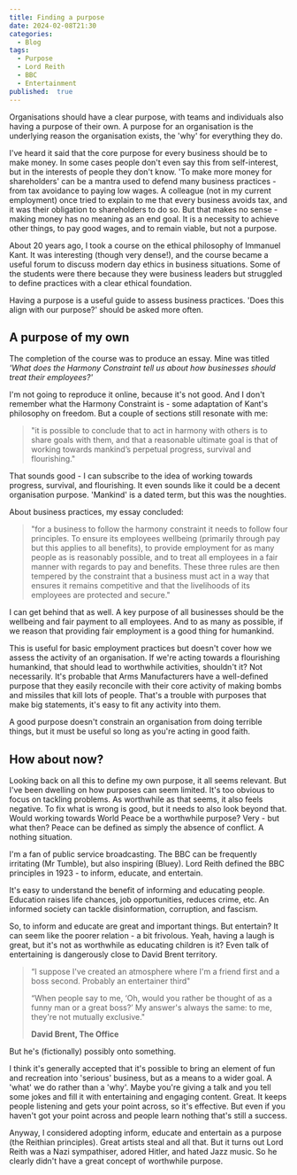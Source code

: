 ```yaml
---
title: Finding a purpose
date: 2024-02-08T21:30
categories:
  - Blog
tags:
  - Purpose
  - Lord Reith
  - BBC
  - Entertainment
published:  true
---
```


Organisations should have a clear purpose, with teams and individuals also having a purpose of their own. A purpose for an organisation is the underlying reason the organisation exists, the 'why' for everything they do.

I've heard it said that the core purpose for every business should be to make money. In some cases people don't even say this from self-interest, but in the interests of people they don't know. 'To make more money for shareholders' can be a mantra used to defend many business practices - from tax avoidance to paying low wages. A colleague (not in my current employment) once tried to explain to me that every business avoids tax, and it was their obligation to shareholders to do so. But that makes no sense - making money has no meaning as an end goal. It is a necessity to achieve other things, to pay good wages, and to remain viable, but not a purpose.

About 20 years ago, I took a course on the ethical philosophy of Immanuel Kant. It was interesting (though very dense!), and the course became a useful forum to discuss modern day ethics in business situations. Some of the students were there because they were business leaders but struggled to define practices with a clear ethical foundation. 

Having a purpose is a useful guide to assess business practices. 'Does this align with our purpose?' should be asked more often.

## A purpose of my own

The completion of the course was to produce an essay. Mine was titled *'What does the Harmony Constraint tell us about how businesses should treat their employees?'*

I'm not going to reproduce it online, because it's not good. And I don't remember what the Harmony Constraint is - some adaptation of Kant's philosophy on freedom. But a couple of sections still resonate with me:

> "it is possible to conclude that to act in harmony with others is to share goals with them, and that a reasonable ultimate goal is that of working towards mankind’s perpetual progress, survival and flourishing."

That sounds good - I can subscribe to the idea of working towards progress, survival, and flourishing. It even sounds like it could be a decent organisation purpose. 'Mankind' is a dated term, but this was the noughties.

About business practices, my essay concluded:

> "for a business to follow the harmony constraint it needs to follow four principles. To ensure its employees wellbeing (primarily through pay but this applies to all benefits), to provide employment for as many people as is reasonably possible, and to treat all employees in a fair manner with regards to pay and benefits. These three rules are then tempered by the constraint that a business must act in a way that ensures it remains competitive and that the livelihoods of its employees are protected and secure."

I can get behind that as well. A key purpose of all businesses should be the wellbeing and fair payment to all employees. And to as many as possible, if we reason that providing fair employment is a good thing for humankind.

This is useful for basic employment practices but doesn't cover how we assess the activity of an organisation. If we're acting towards a flourishing humankind, that should lead to worthwhile activities, shouldn't it? Not necessarily. It's probable that Arms Manufacturers have a well-defined purpose that they easily reconcile with their core activity of making bombs and missiles that kill lots of people. That's a trouble with purposes that make big statements, it's easy to fit any activity into them.

A good purpose doesn't constrain an organisation from doing terrible things, but it must be useful so long as you're acting in good faith.

## How about now?

Looking back on all this to define my own purpose, it all seems relevant. But I've been dwelling on how purposes can seem limited. It's too obvious to focus on tackling problems. As worthwhile as that seems, it also feels negative. To fix what is wrong is good, but it needs to also look beyond that. Would working towards World Peace be a worthwhile purpose? Very - but what then? Peace can be defined as simply the absence of conflict. A nothing situation.

I'm a fan of public service broadcasting. The BBC can be frequently irritating (Mr Tumble), but also inspiring (Bluey). Lord Reith defined the BBC principles in 1923 - to inform, educate, and entertain.

It's easy to understand the benefit of informing and educating people. Education raises life chances, job opportunities, reduces crime, etc. An informed society can tackle disinformation, corruption, and fascism.

So, to inform and educate are great and important things. But entertain? It can seem like the poorer relation - a bit frivolous. Yeah, having a laugh is great, but it's not as worthwhile as educating children is it? Even talk of entertaining is dangerously close to David Brent territory.

> “I suppose I've created an atmosphere where I'm a friend first and a boss second. Probably an entertainer third"
> 
> “When people say to me, ‘Oh, would you rather be thought of as a funny man or a great boss?’ My answer's always the same: to me, they're not mutually exclusive."
> 
> **David Brent, The Office**

But he's (fictionally) possibly onto something.

I think it's generally accepted that it's possible to bring an element of fun and recreation into 'serious' business, but as a means to a wider goal. A 'what' we do rather than a 'why'. Maybe you're giving a talk and you tell some jokes and fill it with entertaining and engaging content. Great. It keeps people listening and gets your point across, so it's effective. But even if you haven't got your point across and people learn nothing that's still a success.

Anyway, I considered adopting inform, educate and entertain as a purpose (the Reithian principles). Great artists steal and all that. But it turns out Lord Reith was a Nazi sympathiser, adored Hitler, and hated Jazz music. So he clearly didn't have a great concept of worthwhile purpose.
